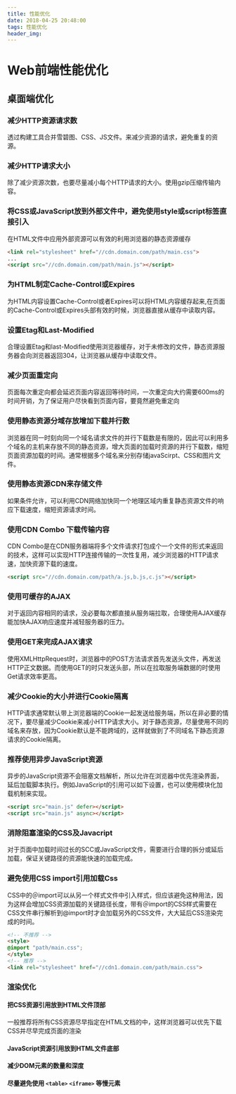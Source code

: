 ```yaml
---
title: 性能优化
date: 2018-04-25 20:48:00
tags: 性能优化
header_img: 
---
```


# Web前端性能优化

## 桌面端优化

### 减少HTTP资源请求数

透过构建工具合并雪碧图、CSS、JS文件。来减少资源的请求，避免重复的资源。

### 减少HTTP请求大小
    
除了减少资源次数，也要尽量减小每个HTTP请求的大小。使用gzip压缩传输内容。

### 将CSS或JavaScript放到外部文件中，避免使用style或script标签直接引入

在HTML文件中应用外部资源可以有效的利用浏览器的静态资源缓存

``` html
<link rel="stylesheet" href="//cdn.domain.com/path/main.css">
...
<script src="//cdn.domain.com/path/main.js"></script>
```
### 为HTML制定Cache-Control或Expires

为HTML内容设置Cache-Control或者Expires可以将HTML内容缓存起来,在页面的Cache-Control或Expires头部有效的时候，浏览器直接从缓存中读取内容。

### 设置Etag和Last-Modified

合理设置Etag和last-Modified使用浏览器缓存，对于未修改的文件，静态资源服务器会向浏览器返回304，让浏览器从缓存中读取文件。

### 减少页面重定向

页面每次重定向都会延迟页面内容返回等待时间，一次重定向大约需要600ms的时间开销，为了保证用户尽快看到页面内容，要竟然避免重定向

### 使用静态资源分域存放增加下载并行数

浏览器在同一时刻向同一个域名请求文件的并行下载数是有限的，因此可以利用多个域名的主机来存放不同的静态资源，增大页面的加载时资源的并行下载数，缩短页面资源加载的时间。通常根据多个域名来分别存储javaScirpt、CSS和图片文件。

### 使用静态资源CDN来存储文件

如果条件允许，可以利用CDN网络加快同一个地理区域内重复静态资源文件的响应下载速度，缩短资源请求时间。

### 使用CDN Combo 下载传输内容

CDN Combo是在CDN服务器端将多个文件请求打包成个一个文件的形式来返回的技术，这样可以实现HTTP连接传输的一次性复用，减少浏览器的HTTP请求速，加快资源下载的速度。

```html
<script src="//cdn.domain.com/path/a.js,b.js,c.js"></script>
```

### 使用可缓存的AJAX

对于返回内容相同的请求，没必要每次都直接从服务端拉取，合理使用AJAX缓存能加快AJAX响应速度并减轻服务器的压力。

### 使用GET来完成AJAX请求

使用XMLHttpRequest时，浏览器中的POST方法请求首先发送头文件，再发送HTTP正文数据。而使用GET的时只发送头部，所以在拉取服务端数据的时使用Get请求效率更高。

### 减少Cookie的大小并进行Cookie隔离

HTTP请求通常默认带上浏览器端的Cookie一起发送给服务端，所以在非必要的情况下，要尽量减少Cookie来减小HTTP请求大小。对于静态资源，尽量使用不同的域名来存放，因为Cookie默认是不能跨域的，这样就做到了不同域名下静态资源请求的Cookie隔离。

### 推荐使用异步JavaScript资源

异步的JavaScript资源不会阻塞文档解析，所以允许在浏览器中优先渲染界面，延后加载脚本执行。例如JavaScript的引用可以如下设置，也可以使用模块化加载机制来实现。

```html
<script src="main.js" defer></script>
<script src="main.js" async></script>
```

### 消除阻塞渲染的CSS及Javacript

对于页面中加载时间过长的SCC或JavaScript文件，需要进行合理的拆分或延后加载，保证关键路径的资源能快速的加载完成。

### 避免使用CSS import引用加载Css

CSS中的＠import可以从另一个样式文件中引入样式，但应该避免这种用法，因为这样会增加CSS资源加载的关键路径长度，带有＠import的CSS样式需要在CSS文件串行解析到@import时才会加载另外的CSS文件，大大延后CSS渲染完成的时间。

```html
<!-- 不推荐 -->
<style>
@import "path/main.css";
</style>
<!-- 推荐 -->
<link rel="stylesheet" href="//cdn1.domain.com/path/main.css">
```

### 渲染优化

#### 把CSS资源引用放到HTML文件顶部

一般推荐将所有CSS资源尽早指定在HTML文档的<head>中，这样浏览器可以优先下载CSS并尽早完成页面的渲染

#### JavaScript资源引用放到HTML文件底部

#### 减少DOM元素的数量和深度

#### 尽量避免使用 `<table>` `<iframe>` 等慢元素
